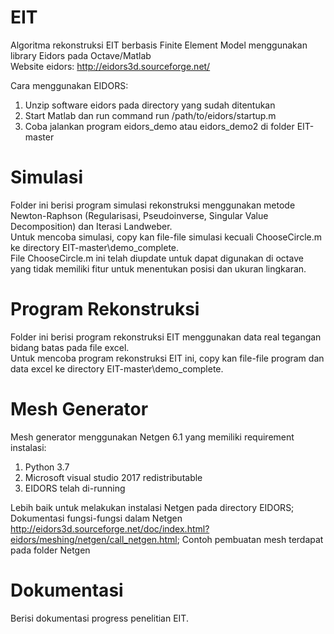# EIT
Algoritma rekonstruksi EIT berbasis Finite Element Model menggunakan library Eidors pada Octave/Matlab  
Website eidors: http://eidors3d.sourceforge.net/

Cara menggunakan EIDORS:
1. Unzip software eidors pada directory yang sudah ditentukan
2. Start Matlab dan run command run /path/to/eidors/startup.m
3. Coba jalankan program eidors_demo atau eidors_demo2 di folder EIT-master

# Simulasi
Folder ini berisi program simulasi rekonstruksi menggunakan metode Newton-Raphson (Regularisasi, Pseudoinverse, Singular Value Decomposition) dan Iterasi Landweber.  
Untuk mencoba simulasi, copy kan file-file simulasi kecuali ChooseCircle.m ke directory EIT-master\demo_complete.  
File ChooseCircle.m ini telah diupdate untuk dapat digunakan di octave yang tidak memiliki fitur untuk menentukan posisi dan ukuran lingkaran.  

# Program Rekonstruksi
Folder ini berisi program rekonstruksi EIT menggunakan data real tegangan bidang batas pada file excel.  
Untuk mencoba program rekonstruksi EIT ini, copy kan file-file program dan data excel ke directory EIT-master\demo_complete.

# Mesh Generator
Mesh generator menggunakan Netgen 6.1 yang memiliki requirement instalasi:
1. Python 3.7
2. Microsoft visual studio 2017 redistributable
3. EIDORS telah di-running

Lebih baik untuk melakukan instalasi Netgen pada directory EIDORS;
Dokumentasi fungsi-fungsi dalam Netgen http://eidors3d.sourceforge.net/doc/index.html?eidors/meshing/netgen/call_netgen.html;
Contoh pembuatan mesh terdapat pada folder Netgen

# Dokumentasi
Berisi dokumentasi progress penelitian EIT.  
